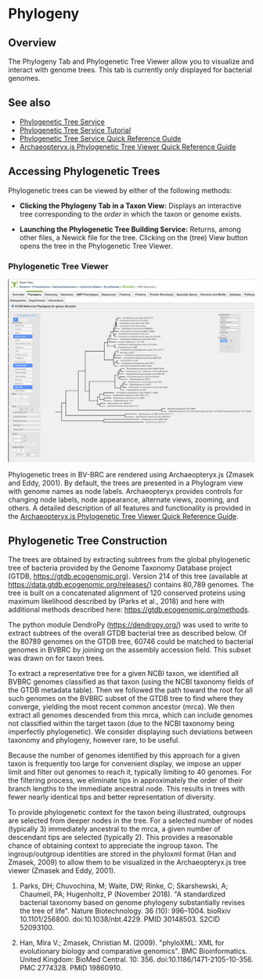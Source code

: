 # Phylogeny

## Overview
The Phylogeny Tab and Phylogenetic Tree Viewer allow you to visualize and interact with genome trees. This tab is currently only displayed for bacterial genomes.

## See also
* [Phylogenetic Tree Service](https://bv-brc.org/app/PhylogeneticTree)
* [Phylogenetic Tree Service Tutorial](/tutorial/phylogenetic_tree/phylogenetic_tree)
* [Phylogenetic Tree Service Quick Reference Guide](/quick_references/services/phylogenetic_tree_building_service)
* [Archaeopteryx.js Phylogenetic Tree Viewer Quick Reference Guide](/quick_references/services/archaeopteryx)


## Accessing Phylogenetic Trees 
Phylogenetic trees can be viewed by either of the following methods:

* **Clicking the Phylogeny Tab in a Taxon View:** Displays an interactive tree corresponding to the *order* in which the taxon or genome exists.

* **Launching the Phylogenetic Tree Building Service:** Returns, among other files, a Newick file for the tree.  Clicking on the (tree) View button opens the tree in the Phylogenetic Tree Viewer.

### Phylogenetic Tree Viewer
![Phylogenetic Tree Viewer](../images/phylogeny_viewer_page2.png)

Phylogenetic trees in BV-BRC are rendered using Archaeopteryx.js (Zmasek and Eddy, 2001). By default, the trees are presented in a Phylogram view with genome names as node labels. Archaeopteryx provides controls for changing node labels, node appearance, alternate views, zooming, and others. A detailed description of all features and functionality is provided in the [Archaeopteryx.js Phylogenetic Tree Viewer Quick Reference Guide](/quick_references/services/archaeopteryx).  

## Phylogenetic Tree Construction
The trees are obtained by extracting subtrees from the global phylogenetic tree of bacteria provided by the Genome Taxonomy Database project (GTDB, https://gtdb.ecogenomic.org).
Version 214 of this tree (available at https://data.gtdb.ecogenomic.org/releases/) contains 80,789 genomes. The tree is built on a concatenated alignment of 120 conserved proteins using maximum likelihood described by (Parks et al., 2018) and here with additional methods described here: https://gtdb.ecogenomic.org/methods.

The python module DendroPy (https://dendropy.org/) was used to write to extract subtrees of the overall GTDB bacterial tree as described below. Of the 80789 genomes on the GTDB tree, 60746 could be matched to bacterial genomes in BVBRC by joining on the assembly accession field. This subset was drawn on for taxon trees. 

To extract a representative tree for a given NCBI taxon, we identified all BVBRC genomes classified as that taxon (using the NCBI taxonomy fields of the GTDB metadata table). Then we followed the path toward the root for all such genomes on the BVBRC subset of the GTDB tree to find where they converge, yielding the most recent common ancestor (mrca). We then extract all genomes descended from this mrca, which can include genomes not classified within the target taxon (due to the NCBI taxonomy being imperfectly phylogenetic). We consider displaying such deviations between taxonomy and phylogeny, however rare, to be useful. 

Because the number of genomes identified by this approach for a given taxon is frequently too large for convenient display, we impose an upper limit and filter out genomes to reach it, typically limiting to 40 genomes. For the filtering process, we eliminate tips in approximately the order of their branch lengths to the immediate ancestral node. This results in trees with fewer nearly identical tips and better representation of diversity.

To provide phylogenetic context for the taxon being illustrated, outgroups are selected from deeper nodes in the tree. For a selected number of nodes (typically 3) immediately ancestral to the mrca, a given number of descendant tips are selected (typically 2). This provides a reasonable chance of obtaining context to appreciate the ingroup taxon. The ingroup/outgroup identities are stored in the phyloxml format (Han and Zmasek, 2009) to allow them to be visualized in the Archaeopteryx.js tree viewer (Zmasek and Eddy, 2001).


1.	Parks, DH; Chuvochina, M; Waite, DW; Rinke, C; Skarshewski, A; Chaumeil, PA; Hugenholtz, P (November 2018). "A standardized bacterial taxonomy based on genome phylogeny substantially revises the tree of life". Nature Biotechnology. 36 (10): 996–1004. bioRxiv 10.1101/256800. doi:10.1038/nbt.4229. PMID 30148503. S2CID 52093100.

2.	Han, Mira V.; Zmasek, Christian M. (2009). "phyloXML: XML for evolutionary biology and comparative genomics". BMC Bioinformatics. United Kingdom: BioMed Central. 10: 356. doi:10.1186/1471-2105-10-356. PMC 2774328. PMID 19860910.
